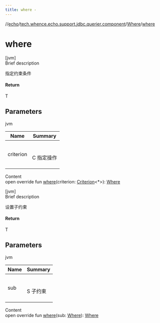 ```yaml
---
title: where -
---
```

//[echo](../../index.md)/[tech.whence.echo.support.jdbc.querier.component](../index.md)/[Where](index.md)/[where](where.md)



# where  
[jvm]  
Brief description  


指定约束条件



#### Return  


T



## Parameters  
  
jvm  
  
|  Name|  Summary| 
|---|---|
| criterion| <br><br>C 指定操作<br><br>
  
  
Content  
open override fun [where](where.md)(criterion: [Criterion](../-criterion/index.md)<*>): [Where](index.md)  


[jvm]  
Brief description  


设置子约束



#### Return  


T



## Parameters  
  
jvm  
  
|  Name|  Summary| 
|---|---|
| sub| <br><br>S 子约束<br><br>
  
  
Content  
open override fun [where](where.md)(sub: [Where](index.md)): [Where](index.md)  



